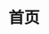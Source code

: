 ---
home: true
icon: home
title: 首页
heroImage: /logo.png
heroImageDark: /logoDark.png
actions:
  - text: 关于我们
    link: /server/
    type: primary
  - text: 部署服务器
    link: /dev/
    type: secondary

highlights:

  - header: 全平台服务器
    description: 可以在全平台游玩的服务器！随时随地，想玩就玩！
    image: /mc_icons/promo_chicken.png
    features:
      - title: 基岩版服务器
        icon: server
        details: 服务器基于官方BDS开发，支持在Android、iOS、Windows等可下载Minecraft Bedrock(我的世界基岩版)平台游玩
        link: /dev/Http-BOT

      - title: 随官方版本更新
        icon: file-code
        details: 得益于基岩版的特性，服务器随官方版本更新而更新，随时为您提供最新的游戏体验
        link: /server

  - header: 原版生存内容扩展
    description: 我们基于原版生存进行了大量内容扩展，让你的生存体验更加丰富！
    image: /mc_icons/Scaffolding.png
    bgImageStyle:
      background-repeat: repeat
      background-size: initial
    features:
      - title: 地形生成修改
        icon: mound
        details: 全新的地形生成，让整个游戏世界更加丰富多彩
      - title: 生物修改
        icon: fish
        details: 为了匹配扩展之后的游戏内容，我们修改了部分生物的行为
      - title: 圈地系统
        icon: fence
        details: 全方位保护你的领地，让你的领地不再受到外界的侵扰
      - title: 交易市场
        icon: emerald
        details: 为了方便玩家之间的交易，我们提供了交易市场，让你可以更加方便的交易


  - header: 开放的开发环境
    description: 我们提供了开放的开发环境，让你可以自由的开发属于你自己的服务器！
    image: /mc_icons/promo_creeper.png
    features:
      - title: Http-BOT
        icon: server
        details: 基于Http实现对文件进行读写操作，赋予了原版script-api更多的能力
        link: /dev/Http-BOT

      - title: 服务器源代码全部开源
        icon: file-code
        details: 服务器源代码全部开源，你可以在Github上找到我们的项目
        link: /server

      - title: 完善的开发文档
        icon: file
        details: 这里有完善的开发文档，可以帮助你快速上手开发

      - title: 基于script-api开发
        icon: file-lines
        details: 基于官方的script-api开发，随官方更新而更新，不用担心版本问题




---